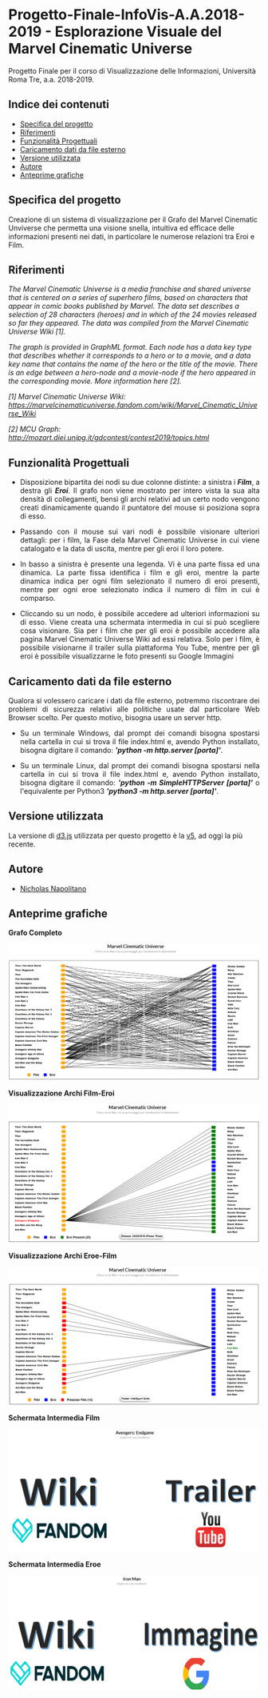 # Progetto-Finale-InfoVis-A.A.2018-2019 - Esplorazione Visuale del Marvel Cinematic Universe 
Progetto Finale per il corso di Visualizzazione delle Informazioni, Università Roma Tre, a.a. 2018-2019.

## Indice dei contenuti

- [Specifica del progetto](#specifica-del-progetto)
- [Riferimenti](#riferimenti)
- [Funzionalità Progettuali](#funzionalità-progettuali)
- [Caricamento dati da file esterno](#caricamento-dati-da-file-esterno)
- [Versione utilizzata](#versione-utilizzata)
- [Autore](#autore)
- [Anteprime grafiche](#anteprime-grafiche)

## Specifica del progetto
<p align="justify">

Creazione di un sistema di visualizzazione per il Grafo del Marvel Cinematic Unviverse che permetta una visione snella, intuitiva ed efficace delle informazioni presenti nei dati, in particolare le numerose relazioni tra Eroi e Film.
</p>

## Riferimenti

<i>
The Marvel Cinematic Universe is a media franchise and shared universe that is centered on a series of superhero films, based on characters that appear in comic books published by Marvel. The data set describes a selection of 28 characters (heroes) and in which of the 24 movies released so far they appeared. The data was compiled from the Marvel Cinematic Universe Wiki [1].

The graph is provided in GraphML format. Each node has a data key type that describes whether it corresponds to a hero or to a movie, and a data key name that contains the name of the hero or the title of the movie. There is an edge between a hero-node and a movie-node if the hero appeared in the corresponding movie. More information here [2].

[1] Marvel Cinematic Universe Wiki: https://marvelcinematicuniverse.fandom.com/wiki/Marvel_Cinematic_Universe_Wiki

[2] MCU Graph: http://mozart.diei.unipg.it/gdcontest/contest2019/topics.html

</i>
</p>

## Funzionalità Progettuali

- <p align="justify">Disposizione bipartita dei nodi su due colonne distinte: a sinistra i <i><b>Film</b></i>, a destra gli <i><b>Eroi</b></i>. Il grafo non viene mostrato per intero vista la sua alta densità di collegamenti, bensì gli archi relativi ad un certo nodo vengono creati dinamicamente quando il puntatore del mouse si posiziona sopra di esso.</p>

- <p align="justify"> Passando con il mouse sui vari nodi è possibile visionare ulteriori dettagli: per i film, la Fase dela Marvel Cinematic Universe in cui viene catalogato e la data di uscita, mentre per gli eroi il loro potere.</p>

- <p align="justify">In basso a sinistra è presente una legenda. Vi è una parte fissa ed una dinamica. La parte fissa identifica i film e gli eroi, mentre la parte dinamica indica per ogni film selezionato il numero di eroi presenti, mentre per ogni eroe selezionato indica il numero di film in cui è comparso.</p>

- <p align="justify">Cliccando su un nodo, è possibile accedere ad ulteriori informazioni su di esso. Viene creata una schermata intermedia in cui si può scegliere cosa visionare. Sia per i film che per gli eroi è possibile accedere alla pagina Marvel Cinematic Universe Wiki ad essi relativa. Solo per i film, è possibile visionarne il trailer sulla piattaforma You Tube, mentre per gli eroi è possibile visualizzarne le foto presenti su Google Immagini</p>

## Caricamento dati da file esterno
<p align="justify"> Qualora si volessero caricare i dati da file esterno, potremmo riscontrare dei problemi di sicurezza relativi alle politiche usate dal particolare Web Browser scelto. Per questo motivo, bisogna usare un server http.
<ul>
<li> <p align="justify">Su un terminale Windows, dal prompt dei comandi bisogna spostarsi nella cartella in cui si trova il file index.html e, avendo Python installato, bisogna digitare il comando: <i><b>'python -m http.server [porta]'</b></i>. </li> </p>
<li> <p align="justify">Su un terminale Linux, dal prompt dei comandi bisogna spostarsi nella cartella in cui si trova il file index.html e, avendo Python installato, bisogna digitare il comando: <i><b>'python -m SimpleHTTPServer [porta]'</b></i> o l'equivalente per Python3 <i><b>'python3 -m http.server [porta]'</b></i>. </li></p>
  </ul>
</p>

## Versione utilizzata
La versione di [d3.js](https://github.com/d3/d3) utilizzata per questo progetto è la [v5](https://github.com/d3/d3/blob/master/CHANGES.md), ad oggi la più recente.

## Autore

- [Nicholas Napolitano](https://github.com/nicholasnapolitano)

## Anteprime grafiche
<p align="justify">
<b>Grafo Completo</b>

![alt text](img/Grafo_Completo.png "Grafo Completo")

</p>

<p align="justify">
<b>Visualizzazione Archi Film-Eroi</b>

![alt text](img/Archi_Film_Eroi.png "Archi Film-Eroi")

 </p>

<p align="justify">
<b>Visualizzazione Archi Eroe-Film</b>

![alt text](img/Archi_Eroe_Film.png "Archi Eroe-Film")

 </p>
 
 <p align="justify">
<b>Schermata Intermedia Film</b>

![alt text](img/Schermata_Intermedia_Film.png "Schermata Intermedia Film")

 </p>
 
  <p align="justify">
<b>Schermata Intermedia Eroe</b>

![alt text](img/Schermata_Intermedia_Eroe.png "Schermata Intermedia Eroe")

 </p>
